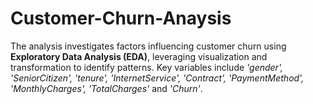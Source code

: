 # Customer-Churn-Anaysis
The analysis investigates factors influencing customer churn using **Exploratory Data Analysis (EDA)**, leveraging visualization and transformation to identify patterns. Key variables include *'gender', 'SeniorCitizen', 'tenure', 'InternetService', 'Contract', 'PaymentMethod', 'MonthlyCharges', 'TotalCharges'* and *'Churn'*.
